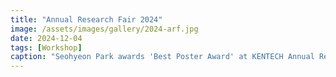 ```yaml
---
title: "Annual Research Fair 2024"
image: /assets/images/gallery/2024-arf.jpg
date: 2024-12-04
tags: [Workshop]
caption: "Seohyeon Park awards 'Best Poster Award' at KENTECH Annual Research Fair 2024!"
---
```


